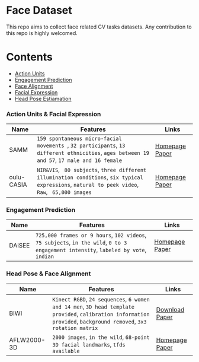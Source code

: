 # Face Dataset

This repo aims to collect face related CV tasks datasets. Any contribution to this repo is highly welcomed. 
# Contents  
- [Action Units ](#action-units-&-facial-expression)  
- [Engagement Prediction](#engagement-prediction)  
- [Face Alignment](#head-pose-&-face-alignment)
- [Facial Expression](#action-units-&-facial-expression)  
- [Head Pose Estiamation](#head-pose-&-face-alignment)


### Action Units & Facial Expression


| Name       | Features                                                     | Links                                                        |
| ---------- | ------------------------------------------------------------ | ------------------------------------------------------------ |
| SAMM       | ` 159 spontaneous micro-facial movements  `, ` 32 participants `, ` 13 different ethnicities `, ` ages between 19 and 57 `,  `17 male and 16 female` | [Homepage](https://personalpages.manchester.ac.uk/staff/adrian.davison/SAMM.html) [Paper](https://ieeexplore.ieee.org/abstract/document/7492264) |
| oulu-CASIA | `NIR&VIS`,  `  80 subjects `, ` three different illumination conditions `,  ` six typical expressions `, `natural to peek video`, ` Raw `, ` 65,000 images` | [Homepage](https://www.oulu.fi/cmvs/node/41316) [Paper](https://www.sciencedirect.com/science/article/abs/pii/S0262885611000515) |

### Engagement Prediction
| Name   | Features                                                     | Links                                                        |
| ------ | ------------------------------------------------------------ | ------------------------------------------------------------ |
| DAiSEE | `725,000 frames or 9 hours`, `102 videos`, `75 subjects`, `in the wild`, `0 to 3 engagement intensity`, `labeled by vote`, `indian` | [Homepage](https://iith.ac.in/~daisee-dataset/) [Paper](https://arxiv.org/abs/1609.01885) |

### Head Pose & Face Alignment

| Name        | Features                                                     | Links                                                        |
| ----------- | ------------------------------------------------------------ | ------------------------------------------------------------ |
| BIWI        | `Kinect RGBD`, `24 sequences`, `6 women and 14 men`, `3D head template provided`, `calibration information provided`, `background removed`, `3x3 rotation matrix` | [Download](http://data.vision.ee.ethz.ch/cvl/gfanelli/kinect_head_pose_db.tgz) [Paper](https://link.springer.com/content/pdf/10.1007/s11263-012-0549-0.pdf) |
| AFLW2000-3D | `2000 images`, `in the wild`, `68-point 3D facial landmarks`, `tfds available` | [Homepage](http://www.cbsr.ia.ac.cn/users/xiangyuzhu/projects/3DDFA/main.htm) [Paper]() |

